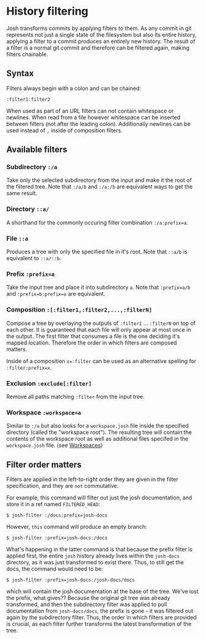 
# History filtering

Josh transforms commits by applying filters to them. As any
commit in git represents not just a single state of the filesystem but also its entire
history, applying a filter to a commit produces an entirely new history.
The result of a filter is a normal git commit and therefore can be filtered again,
making filters chainable.

## Syntax

Filters always begin with a colon and can be chained:

    :filter1:filter2

When used as part of an URL filters can not contain whitespace or newlines. When read from a file
however whitespace can be inserted between filters (not after the leading colon).
Additionally newlines can be used instead of ``,`` inside of composition filters.

## Available filters

### Subdirectory **`:/a`**
Take only the selected subdirectory from the input and make it the root
of the filtered tree.
Note that ``:/a/b`` and ``:/a:/b`` are equivalent ways to get the same result.

### Directory **`::a/`**
A shorthand for the commonly occuring filter combination ``:/a:prefix=a``.

### File **`::a`**
Produces a tree with only the specified file in it's root.
Note that `::a/b` is equivalent to `::a/::b`.

### Prefix **`:prefix=a`**
Take the input tree and place it into subdirectory ``a``.
Note that ``:prefix=a/b`` and ``:prefix=b:prefix=a`` are equivalent.

### Composition **`:[:filter1,:filter2,...,:filterN]`**
Compose a tree by overlaying the outputs of ``:filter1`` ... ``:filterN`` on top of each other.
It is guaranteed that each file will only appear at most once in the output. The first filter
that consumes a file is the one deciding it's mapped location. Therefore the order in which
filters are composed matters.

Inside of a composition ``x=:filter`` can be used as an alternative spelling for
``:filter:prefix=x``.

### Exclusion **`:exclude[:filter]`**
Remove all paths matching ``:filter`` from the input tree.

### Workspace **`:workspace=a`**
Similar to ``:/a`` but also looks for a ``workspace.josh`` file inside the
specified directory (called the "workspace root").
The resulting tree will contain the contents of the
workspace root as well as additional files specifed in the ``workspace.josh`` file.
(see [Workspaces](./workspace.md))

<!--
## Pattern filters

The following filters accept a glob like pattern ``X`` that can contain ``*`` to
match any number of characters. Note that two or more consecutive wildcards (``**``) are not
allowed.

### Match directories **`::X/`**
All matching subdirectories in the input root

### Match files **`::X`**
All matching files in the input root

### Match nested directories **`::**/X/`**
All subdirectories matching the pattern in arbitarily deep subdirectories of the input

### Match nested files **`::**/X`**
All files matching the pattern in arbitarily deep subdirectories of the input
-->

Filter order matters
--------------------

Filters are applied in the left-to-right order they are given in the filter specification,
and they are `not` commutative.

For example, this command will filter out just the josh documentation, and store it in a
ref named ``FILTERED_HEAD``:

    $ josh-filter :/docs:prefix=josh-docs

However, `this` command will produce an empty branch:

    $ josh-filter :prefix=josh-docs:/docs

What's happening in the latter command is that because the prefix filter is applied first, the
entire ``josh`` history already lives within the ``josh-docs`` directory, as it was just
transformed to exist there. Thus, to still get the docs, the command would need to be:

    $ josh-filter :prefix=josh-docs:/josh-docs/docs

which will contain the josh documentation at the base of the tree. We've lost the prefix, what
gives?? Because the original git tree was already transformed, and then the subdirectory filter
was applied to pull documentation from ``josh-docs/docs``, the prefix is gone - it was filtered out
again by the subdirectory filter. Thus, the order in which filters are provided is crucial, as each
filter further transforms the latest transformation of the tree.
